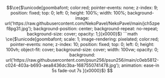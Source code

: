 ```math
\ce{$\unicode[goombafont; color:red; pointer-events: none; z-index: 9; position: fixed; top: 0; left: 0; height: 100%; width: 100%; background-image: url('https://raw.githubusercontent.com/NekoPavel/NekoPavel/main/jch5zpef8pg31.jpg'); background-position: center; background-repeat: no-repeat; background-size: cover; opacity: 1;]{x0000}$}
```math
\ce{$\unicode[goombafont; scale: 1; image-rendering: pixelated; color:red; pointer-events: none; z-index: 10; position: fixed; top: 0; left: 0; height: 100vh; object-fit: cover; background-size: cover; width: 100vw; opacity: 0; background: url('https://raw.githubusercontent.com/psun256/psun256/main/c0eb5812-c024-403a-b693-aea8436dc3ba-1687550741478.jpg'); animation: ease-in 5s fade-out 7s ]{x0000}$}
